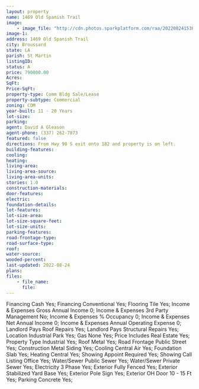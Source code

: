 ```yaml
---
layout: property
name: 1469 Old Spanish Trail 
image:
    - image_file: "http://cdn.photos.sparkplatform.com/raa/20220824153845063156000000.jpg"
image-1:
address: 1469 Old Spanish Trail 
city: Broussard
state: LA
parish: St Martin
listingID: 
status: A
price: 790000.00
Acres: 
SqFt: 
Price-SqFt: 
property-type: Comm Bldg Sale/Lease
property-subtype: Commercial
zoning: COM
year-built: 11 - 20 Years
lot-size: 
parking: 
agent: David A Gleason
agent-phone: (337) 262-7873
featured: false
directions: From Hwy 90 S exit onto 182 and property is on left.
building-features: 
cooling: 
heating: 
living-area: 
living-area-source: 
living-area-units: 
stories: 1.0
construction-materials: 
door-features: 
electric: 
foundation-details: 
lot-features: 
lot-size-area: 
lot-size-square-feet: 
lot-size-units: 
parking-features: 
road-frontage-type: 
road-surface-type: 
roof: 
water-source: 
wooded-percent: 
last-updated: 2022-08-24
plans: 
files:
    - file_name:
      file:
---
```

Financing	Cash	Yes;
Financing	Conventional	Yes;
Flooring	Tile	Yes;
Income & Expenses	Gross Annual Income	0;
Income & Expenses	3rd Party Management	No;
Income & Expenses	% Occupancy	0;
Income & Expenses	Net Annual Income	0;
Income & Expenses	Annual Operating Expense	0;
Landlord Pays	Roof Repairs	Yes;
Landlord Pays	Structural Repairs	Yes;
Location	Industrial Park	Yes;
Gas	None	Yes;
Price Includes	Real Estate	Yes;
Property Type	Industrial	Yes;
Roof	Metal	Yes;
Road Frontage	Public Street	Yes;
Construction	Metal Siding	Yes;
Cooling	Central Air	Yes;
Foundation	Slab	Yes;
Heating	Central	Yes;
Showing	Appoint Required	Yes;
Showing	Call Listing Office	Yes;
Water/Sewer	Public Sewer	Yes;
Water/Sewer	Private Sewer	Yes;
Electricity	3 Phase	Yes;
Exterior	Fully Fenced	Yes;
Exterior	Stabilized Yard Base	Yes;
Exterior	Pole Sign	Yes;
Exterior	OH Door 10 - 15 Ft	Yes;
Parking	Concrete	Yes;

